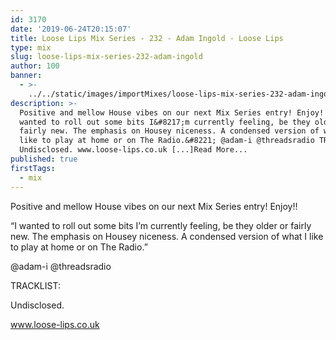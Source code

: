 ```yaml
---
id: 3170
date: '2019-06-24T20:15:07'
title: Loose Lips Mix Series - 232 - Adam Ingold - Loose Lips
type: mix
slug: loose-lips-mix-series-232-adam-ingold
author: 100
banner:
  - >-
    ../../static/images/importMixes/loose-lips-mix-series-232-adam-ingold/image3170.jpeg
description: >-
  Positive and mellow House vibes on our next Mix Series entry! Enjoy!! &#8220;I
  wanted to roll out some bits I&#8217;m currently feeling, be they older or
  fairly new. The emphasis on Housey niceness. A condensed version of what I
  like to play at home or on The Radio.&#8221; @adam-i @threadsradio TRACKLIST:
  Undisclosed. www.loose-lips.co.uk [...]Read More...
published: true
firstTags:
  - mix
---
```

Positive and mellow House vibes on our next Mix Series entry! Enjoy!!

“I wanted to roll out some bits I’m currently feeling, be they older or fairly new. The emphasis on Housey niceness. A condensed version of what I like to play at home or on The Radio.”

@adam-i @threadsradio

TRACKLIST:

Undisclosed.

www.loose-lips.co.uk